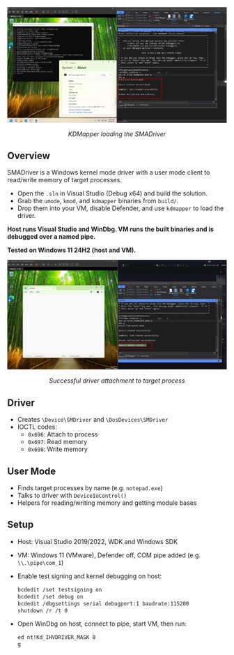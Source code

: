 <div align="center">
  <img src="images/kdmapper.png" alt="KDMapper Loading" width="600">
  <p><em>KDMapper loading the SMADriver</em></p>
</div>

Overview
------

SMADriver is a Windows kernel mode driver with a user mode client to read/write memory of target processes.

- Open the `.sln` in Visual Studio (Debug x64) and build the solution.
- Grab the `umode`, `kmod`, and `kdmapper` binaries from `build/`.
- Drop them into your VM, disable Defender, and use `kdmapper` to load the driver.

**Host runs Visual Studio and WinDbg. VM runs the built binaries and is debugged over a named pipe.**  

**Tested on Windows 11 24H2 (host and VM).**

<div align="center">
  <img src="images/attach.png" alt="Driver Attachment" width="600">
  <p><em>Successful driver attachment to target process</em></p>
</div>

Driver
------

- Creates `\Device\SMDriver` and `\DosDevices\SMDriver`
- IOCTL codes:
  - `0x696`: Attach to process
  - `0x697`: Read memory
  - `0x698`: Write memory

User Mode
---------

- Finds target processes by name (e.g. `notepad.exe`)
- Talks to driver with `DeviceIoControl()`
- Helpers for reading/writing memory and getting module bases

Setup
-----

- Host: Visual Studio 2019/2022, WDK and Windows SDK
- VM: Windows 11 (VMware), Defender off, COM pipe added (e.g. `\\.\pipe\com_1`)
- Enable test signing and kernel debugging on host:

  ```
  bcdedit /set testsigning on
  bcdedit /set debug on
  bcdedit /dbgsettings serial debugport:1 baudrate:115200
  shutdown /r /t 0
  ```

- Open WinDbg on host, connect to pipe, start VM, then run:
  ```
  ed nt!Kd_IHVDRIVER_MASK 8
  g
  ```
